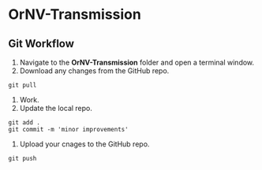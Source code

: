 # OrNV-Transmission

## Git Workflow

1. Navigate to the **OrNV-Transmission** folder and open a terminal window.
1. Download any changes from the GitHub repo.
```
git pull
```
1. Work.
1. Update the local repo.
```
git add .
git commit -m 'minor improvements'
```
1. Upload your cnages to the GitHub repo.
```
git push
```

